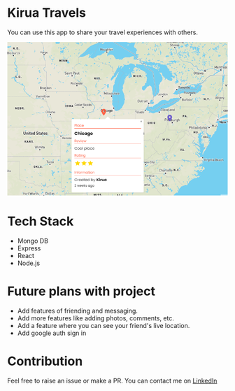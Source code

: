 # Kirua Travels

You can use this app to share your travel experiences with others.

![alt text](./Screenshot_1.png)

# Tech Stack

- Mongo DB
- Express
- React
- Node.js

# Future plans with project

- Add features of friending and messaging.
- Add more features like adding photos, comments, etc.
- Add a feature where you can see your friend's live location.
- Add google auth sign in

# Contribution

Feel free to raise an issue or make a PR.
You can contact me on [LinkedIn](https://www.linkedin.com/in/vinitpal-singh-0718a3191/)
